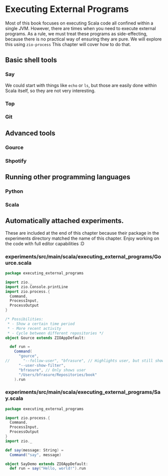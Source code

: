 # Executing External Programs
Most of this book focuses on executing Scala code all confined within a single JVM. 
However, there are times when you need to execute external programs. 
As a rule, we must treat these programs as side-effecting, because there is no practical way of ensuring they are pure.
We will explore this using `zio-process`
This chapter will cover how to do that.

## Basic shell tools
### Say
We could start with things like `echo` or `ls`, but those are easily done within Scala itself, so they are not very interesting.


### Top
### Git
## Advanced tools
### Gource
### Shpotify
## Running other programming languages
### Python
### Scala

## Automatically attached experiments.
 These are included at the end of this
 chapter because their package in the
 experiments directory matched the name
 of this chapter. Enjoy working on the
 code with full editor capabilities :D

 

### experiments/src/main/scala/executing_external_programs/Gource.scala
```scala
package executing_external_programs

import zio._
import zio.Console.printLine
import zio.process.{
  Command,
  ProcessInput,
  ProcessOutput
}

/* Possibilities:
 * - Show a certain time period
 * - More recent activity
 * - Cycle between different repositories */
object Gource extends ZIOAppDefault:

  def run =
    Command(
      "gource",
//      "--follow-user", "bfrasure", // Highlights user, but still shows others
      "--user-show-filter",
      "bfrasure", // Only shows user
      "/Users/bfrasure/Repositories/book"
    ).run

```


### experiments/src/main/scala/executing_external_programs/Say.scala
```scala
package executing_external_programs

import zio.process.{
  Command,
  ProcessInput,
  ProcessOutput
}
import zio._

def say(message: String) =
  Command("say", message)

object SayDemo extends ZIOAppDefault:
  def run = say("Hello, world!").run

```

            